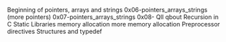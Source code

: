 Beginning of pointers, arrays and strings
0x06-pointers_arrays_strings (more pointers)
0x07-pointers_arrays_strings
0x08- Qll qbout Recursion in C
Static Libraries
memory allocation
more memory allocation
Preprocessor directives 
Structures and typedef
